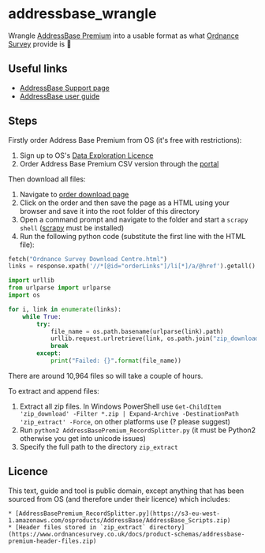 # addressbase_wrangle
Wrangle [AddressBase Premium](https://www.ordnancesurvey.co.uk/business-and-government/products/addressbase-premium.html) into a usable format as what [Ordnance Survey](https://www.ordnancesurvey.co.uk/) provide is 💩

## Useful links
* [AddressBase Support page](https://www.ordnancesurvey.co.uk/business-and-government/help-and-support/products/addressbase-premium.html)
* [AddressBase user guide](https://www.ordnancesurvey.co.uk/docs/user-guides/addressbase-products-getting-started-guide.pdf)

## Steps
Firstly order Address Base Premium from OS (it's free with restrictions):

1. Sign up to OS's [Data Exploration Licence](https://www.ordnancesurvey.co.uk/business-and-government/licensing/licences/data-exploration.html)
2. Order Address Base Premium CSV version through the [portal](https://orders.ordnancesurvey.co.uk/orders/)

Then download all files:

1. Navigate to [order download page](https://www.ordnancesurvey.co.uk/orderdownload/orders)
2. Click on the order and then save the page as a HTML using your browser and save it into the root folder of this directory
3. Open a command prompt and navigate to the folder and start a `scrapy shell` ([scrapy](https://scrapy.org/) must be installed)
4. Run the following python code (substitute the first line with the HTML file):

```python
fetch("Ordnance Survey Download Centre.html")
links = response.xpath('//*[@id="orderLinks"]/li[*]/a/@href').getall()

import urllib
from urlparse import urlparse
import os

for i, link in enumerate(links):
    while True:
        try:
            file_name = os.path.basename(urlparse(link).path)
            urllib.request.urlretrieve(link, os.path.join("zip_download", file_name))
            break
        except:
            print("Failed: {}".format(file_name))
```

There are around 10,964 files so will take a couple of hours.

To extract and append files:

1. Extract all zip files. In Windows PowerShell use `Get-ChildItem 'zip_download' -Filter *.zip | Expand-Archive -DestinationPath 'zip_extract' -Force`, on other platforms use (? please suggest)
2. Run `python2 AddressBasePremium_RecordSplitter.py` (it must be Python2 otherwise you get into unicode issues)
3. Specify the full path to the directory `zip_extract`

## Licence
This text, guide and tool is public domain, except anything that has been sourced from OS (and therefore under their licence) which includes:

    * [AddressBasePremium_RecordSplitter.py](https://s3-eu-west-1.amazonaws.com/osproducts/AddressBase/AddressBase_Scripts.zip)
    * [Header files stored in `zip_extract` directory](https://www.ordnancesurvey.co.uk/docs/product-schemas/addressbase-premium-header-files.zip)
